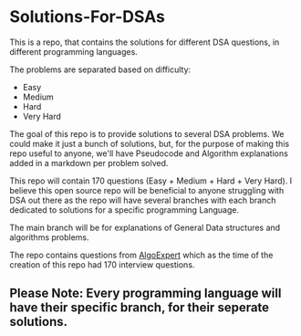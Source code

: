 # Solutions-For-DSAs

This is a repo, that contains the solutions for different DSA questions, in different programming languages.


The problems are separated based on difficulty:

* Easy
* Medium
* Hard
* Very Hard

The goal of this repo is to provide solutions to several DSA problems. We could make it just a bunch of solutions, but, for the purpose of making this repo useful to anyone, we'll have Pseudocode and Algorithm explanations added in a markdown per problem solved.


This repo will contain 170 questions (Easy + Medium + Hard + Very Hard). I believe this open source repo will be beneficial to anyone struggling with DSA out there as the repo will have several branches with each branch dedicated to solutions for a specific programming Language.


The main branch will be for explanations of General Data structures and algorithms problems.

The repo contains questions from [AlgoExpert](https://www.algoexpert.io) which as the time of the creation of this repo had 170 interview questions.

## Please Note: Every programming language will have their specific branch, for their seperate solutions.
